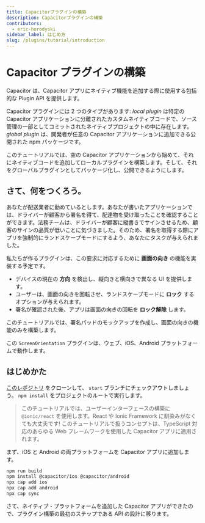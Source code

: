 ```yaml
---
title: Capacitorプラグインの構築
description: Capacitorプラグインの構築
contributors:
  - eric-horodyski
sidebar_label: はじめ方
slug: /plugins/tutorial/introduction
---
```


# Capacitor プラグインの構築

Capacitor は、Capacitor アプリにネイティブ機能を追加する際に使用する包括的な Plugin API を提供します。

Capacitor プラグインには 2 つのタイプがあります: _local plugin_ は特定の Capacitor アプリケーションに分離されたカスタムネイティブコードで、ソース管理の一部としてコミットされたネイティブプロジェクトの中に存在します。 _global plugin_ は、開発者が任意の Capacitor アプリケーションに追加できる公開された npm パッケージです。

このチュートリアルでは、空の Capacitor アプリケーションから始めて、それにネイティブコードを追加してローカルプラグインを構築します。そして、それをグローバルプラグインとしてパッケージ化し、公開できるようにします。

## さて、何をつくろう。

あなたが配送業者に勤めているとします。あなたが書いたアプリケーションでは、ドライバーが顧客から署名を得て、配達物を受け取ったことを確認することができます。法務チームは、ドライバーが顧客に縦書きでサインさせるため、顧客のサインの品質が低いことに気づきました。そのため、署名を取得する際にアプリを強制的にランドスケープモードにするよう、あなたにタスクが与えられました。

私たちが作るプラグインは、この要求に対応するために **画面の向き** の機能を実装する予定です。

- デバイスの現在の **方向** を検出し、縦向きと横向きで異なる UI を提供します。
- ユーザーは、画面の向きを回転させ、ランドスケープモードに **ロック** するオプションが与えられます。
- 署名が確認された後、アプリは画面の向きの回転を **ロック解除** します。

このチュートリアルでは、署名パッドのモックアップを作成し、画面の向きの機能のみを構築します。

この `ScreenOrientation` プラグインは、ウェブ、iOS、Android プラットフォームで動作します。

## はじめかた

<a href="https://github.com/ionic-enterprise/capacitor-plugin-tutorial" target="_blank">このレポジトリ</a> をクローンして、 `start` ブランチにチェックアウトしましょう。 `npm install` をプロジェクトのルートで実行します。

> このチュートリアルでは、ユーザーインターフェースの構築に `@ionic/react` を使用します。React や Ionic Framework に馴染みがなくても大丈夫です! このチュートリアルで扱うコンセプトは、TypeScript 対応のあらゆる Web フレームワークを使用した Capacitor アプリに適用されます。

まず、iOS と Android の両プラットフォームを Capacitor アプリに追加します。

```bash
npm run build
npm install @capacitor/ios @capacitor/android
npx cap add ios
npx cap add android
npx cap sync
```

さて、ネイティブ・プラットフォームを追加した Capacitor アプリができたので、プラグイン構築の最初のステップである API の設計に移ります。

